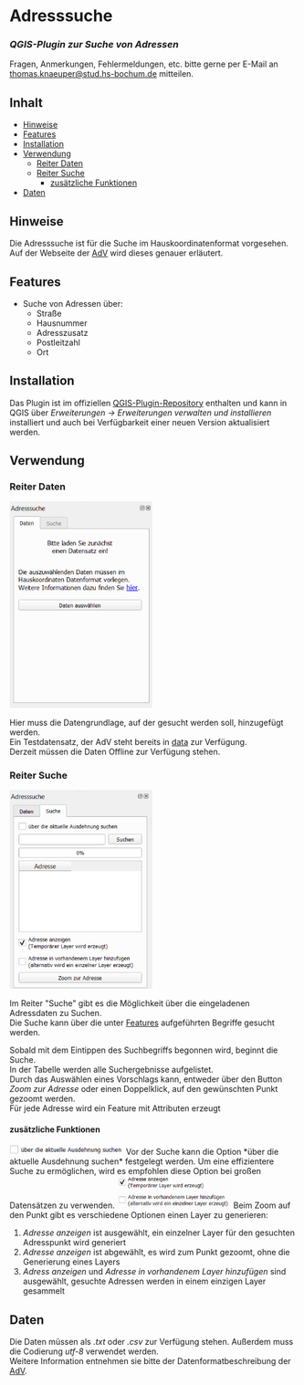 # Adresssuche

### _QGIS-Plugin zur Suche von Adressen_

Fragen, Anmerkungen, Fehlermeldungen, etc. bitte gerne per E-Mail an [thomas.knaeuper@stud.hs-bochum.de] mitteilen.

<!-- <img src="./screenshots/flurstuecksfinder.gif"> -->

## Inhalt
- [Hinweise](#hinweise)
- [Features](#features)
- [Installation](#installation)
- [Verwendung](#verwendung)
  - [Reiter Daten](#reiter-daten)
  - [Reiter Suche](#reiter-suche)
    - [zusätzliche Funktionen](#zusätzliche-funktionen)
- [Daten](#daten)

## Hinweise
Die Adresssuche ist für die Suche im Hauskoordinatenformat vorgesehen.  
Auf der Webseite der [AdV] wird dieses genauer erläutert.

## Features
- Suche von Adressen über:
    - Straße
    - Hausnummer
    - Adresszusatz
    - Postleitzahl
    - Ort

## Installation

Das Plugin ist im offiziellen [QGIS-Plugin-Repository] enthalten und kann in QGIS über *Erweiterungen -> Erweiterungen verwalten und installieren* installiert und auch bei Verfügbarkeit einer neuen Version aktualisiert werden.

## Verwendung

### Reiter Daten

<img src="./screenshots/reiter_daten.png" width="250">

Hier muss die Datengrundlage, auf der gesucht werden soll, hinzugefügt werden.  
Ein Testdatensatz, der AdV steht bereits in [data] zur Verfügung.  
Derzeit müssen die Daten Offline zur Verfügung stehen.

### Reiter Suche

<img src="./screenshots/reiter_suche.png" width="250">

Im Reiter "Suche" gibt es die Möglichkeit über die eingeladenen Adressdaten zu Suchen.  
Die Suche kann über die unter [Features](#features) aufgeführten Begriffe gesucht werden.  
  
Sobald mit dem Eintippen des Suchbegriffs begonnen wird, beginnt die Suche.  
In der Tabelle werden alle Suchergebnisse aufgelistet.  
Durch das Auswählen eines Vorschlags kann, entweder über den Button *Zoom zur Adresse* oder einen Doppelklick, auf den gewünschten Punkt gezoomt werden.  
Für jede Adresse wird ein Feature mit Attributen erzeugt

#### zusätzliche Funktionen

<img src="./screenshots/curExtent.png" width="200">
Vor der Suche kann die Option *über die aktuelle Ausdehnung suchen* festgelegt werden.  
Um eine effizientere Suche zu ermöglichen, wird es empfohlen diese Option bei großen Datensätzen zu verwenden.
  
<img src="./screenshots/genLayer.png" width="200">
Beim Zoom auf den Punkt gibt es verschiedene Optionen einen Layer zu generieren:

1. *Adresse anzeigen* ist ausgewählt, ein einzelner Layer für den gesuchten Adresspunkt wird generiert
2. *Adresse anzeigen* ist abgewählt, es wird zum Punkt gezoomt, ohne die Generierung eines Layers
3. *Adress anzeigen* und *Adresse in vorhandenem Layer hinzufügen* sind ausgewählt, gesuchte Adressen werden in einem einzigen Layer gesammelt

## Daten

Die Daten müssen als *.txt* oder *.csv* zur Verfügung stehen. Außerdem muss die Codierung *utf-8* verwendet werden.  
Weitere Information entnehmen sie bitte der Datenformatbeschreibung der [AdV].

[thomas.knaeuper@stud.hs-bochum.de]: <mailto:thomas.knaeuper@stud.hs-bochum.de?subject=Adresssuche%20Plugin>
[Adv]:<https://www.adv-online.de/AdV-Produkte/Standards-und-Produktblaetter/ZSHH/>
[QGIS-Plugin-Repository]:<https://github.com/thmskn/address_search>
[data]::<https://github.com/thmskn/address_search/tree/main/data>